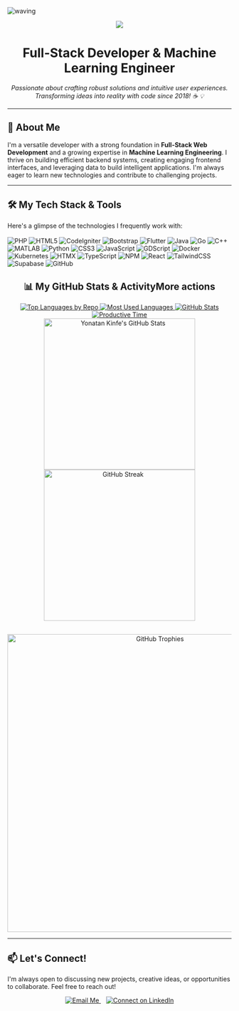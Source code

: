 ![waving](https://capsule-render.vercel.app/api?type=waving&height=200&text=Welcome!&fontAlign=80&fontAlignY=40&color=gradient)
<p align= "center">
  <img src="https://readme-typing-svg.demolab.com?font=Fira+Code&center=true&multiline=true&width=500&height=80&lines=%22The+beauty+of+software+lies+not+in;+its+complexity%2C+but+in+its+simplicity.%22+;+-Me" />
</p>
<div align="center">

  <!-- Optional: A larger, more welcoming emoji or banner -->
  <!-- <img src="YOUR_BANNER_URL_HERE" alt="Welcome Banner" width="800"/> -->

  <!-- Typing SVG - Kept as it's a nice dynamic element -->
 <!-- <a href="https://git.io/typing-svg"> -->
   <!--  <img src="https://readme-typing-svg.herokuapp.com?font=Fira+Code&pause=1000&color=F2F71A¢er=true&width=435&lines=Hi+there%2C+I'm+Yonatan+Kinfe+%F0%9F%9A%80" alt="Typing SVG - Hi there, I'm Yonatan Kinfe"> -->
 <!-- </a> -->

  <h1>Full-Stack Developer & Machine Learning Engineer</h1>

  <i>Passionate about crafting robust solutions and intuitive user experiences.<br>Transforming ideas into reality with code since 2018! ☕️ 💡</i>

</div>

---

## 👋 About Me

I'm a versatile developer with a strong foundation in **Full-Stack Web Development** and a growing expertise in **Machine Learning Engineering**. I thrive on building efficient backend systems, creating engaging frontend interfaces, and leveraging data to build intelligent applications. I'm always eager to learn new technologies and contribute to challenging projects.

---

## 🛠️ My Tech Stack & Tools

Here's a glimpse of the technologies I frequently work with:
<br/>
<br/>
![PHP](https://img.shields.io/badge/php-%23777BB4.svg?style=for-the-badge&logo=php&logoColor=white)
![HTML5](https://img.shields.io/badge/html5-%23E34F26.svg?style=for-the-badge&logo=html5&logoColor=white)
![CodeIgniter](https://img.shields.io/badge/codeigniter-%23DD4814.svg?style=for-the-badge&logo=codeigniter&logoColor=white)
![Bootstrap](https://img.shields.io/badge/bootstrap-%237952B3.svg?style=for-the-badge&logo=bootstrap&logoColor=white)
![Flutter](https://img.shields.io/badge/flutter-%2302569B.svg?style=for-the-badge&logo=flutter&logoColor=white)
![Java](https://img.shields.io/badge/java-%23ED8B00.svg?style=for-the-badge&logo=java&logoColor=white)
![Go](https://img.shields.io/badge/go-%2300ADD8.svg?style=for-the-badge&logo=go&logoColor=white)
![C++](https://img.shields.io/badge/c++-%2300599C.svg?style=for-the-badge&logo=c%2b%2b&logoColor=white)
![MATLAB](https://img.shields.io/badge/matlab-%23FF8C00.svg?style=for-the-badge&logo=mathworks&logoColor=white)
![Python](https://img.shields.io/badge/python-%2314354C.svg?style=for-the-badge&logo=python&logoColor=white)
![CSS3](https://img.shields.io/badge/css3-%231572B6.svg?style=for-the-badge&logo=css3&logoColor=white)
![JavaScript](https://img.shields.io/badge/javascript-%23323330.svg?style=for-the-badge&logo=javascript&logoColor=%23F7DF1E)
![GDScript](https://img.shields.io/badge/gdscript-%23478CBF.svg?style=for-the-badge&logo=godot-engine&logoColor=white)
![Docker](https://img.shields.io/badge/docker-%230db7ed.svg?style=for-the-badge&logo=docker&logoColor=white)
![Kubernetes](https://img.shields.io/badge/kubernetes-%23326ce5.svg?style=for-the-badge&logo=kubernetes&logoColor=white)
![HTMX](https://img.shields.io/badge/htmx-%23118AB2.svg?style=for-the-badge&logo=htmx&logoColor=white)
![TypeScript](https://img.shields.io/badge/typescript-%23007ACC.svg?style=for-the-badge&logo=typescript&logoColor=white)
![NPM](https://img.shields.io/badge/NPM-%23CB3837.svg?style=for-the-badge&logo=npm&logoColor=white)
![React](https://img.shields.io/badge/react-%2320232a.svg?style=for-the-badge&logo=react&logoColor=%2361DAFB)
![TailwindCSS](https://img.shields.io/badge/tailwindcss-%2338B2AC.svg?style=for-the-badge&logo=tailwind-css&logoColor=white)
![Supabase](https://img.shields.io/badge/Supabase-3ECF8E?style=for-the-badge&logo=supabase&logoColor=white)
![GitHub](https://img.shields.io/badge/github-%23121011.svg?style=for-the-badge&logo=github&logoColor=white)
<div align="center">

 



## 📊 My GitHub Stats & ActivityMore actions

 
<!-- GitHub Profile Summary Cards -->
<div align="center">

  <a href="https://github.com/vn7n24fzkq/github-profile-summary-cards">
    <img src="https://github-profile-summary-cards.vercel.app/api/cards/repos-per-language?username=Yonatankinfe&theme=vue" alt="Top Languages by Repo" />
  </a>
  
  <a href="https://github.com/vn7n24fzkq/github-profile-summary-cards">
    <img src="https://github-profile-summary-cards.vercel.app/api/cards/most-commit-language?username=Yonatankinfe&theme=vue" alt="Most Used Languages" />
  </a>
  
  <a href="https://github.com/vn7n24fzkq/github-profile-summary-cards">
    <img src="https://github-profile-summary-cards.vercel.app/api/cards/stats?username=Yonatankinfe&theme=vue" alt="GitHub Stats" />
  </a>
  
  <a href="https://github.com/vn7n24fzkq/github-profile-summary-cards">
    <img src="https://github-profile-summary-cards.vercel.app/api/cards/productive-time?username=Yonatankinfe&theme=vue" alt="Productive Time" />
  </a>

</div>

  <!-- GitHub Stats -->
  <img src="https://github-readme-stats.vercel.app/api?username=Yonatankinfe&show_icons=true&locale=en" alt="Yonatan Kinfe's GitHub Stats" style="width: 340px;" />
  
  <!-- GitHub Streak -->
  <img src="https://github-readme-streak-stats.herokuapp.com/?user=Yonatankinfe&theme=vue" alt="GitHub Streak" style="width: 340px; " />

</div>


<!-- GitHub Trophies -->
<div align="center" style="margin-top: 30px;">
  <a href="https://github.com/ryo-ma/github-profile-trophy">
    <img src="https://github-profile-trophy.vercel.app/?username=Yonatankinfe&theme=flat&column=7" alt="GitHub Trophies"  style="width: 670px; " />
  </a>
</div>


---

## 📫 Let's Connect!

I'm always open to discussing new projects, creative ideas, or opportunities to collaborate. Feel free to reach out!

<div align="center">
  <a href="mailto:yonatankinfe0@gmail.com">
    <img src="https://img.shields.io/badge/Gmail-D14836?style=for-the-badge&logo=gmail&logoColor=white" alt="Email Me"/>
  </a>
     <!-- Add space between badges -->
  <a href="https://www.linkedin.com/in/yonatan-kinfe-7392a1274">
    <img src="https://img.shields.io/badge/LinkedIn-0077B5?style=for-the-badge&logo=linkedin&logoColor=white" alt="Connect on LinkedIn"/>
  </a>
  <!-- Add other links like Portfolio Website, Twitter, etc. if you have them -->
  <!--
    
  <a href="YOUR_PORTFOLIO_URL">
    <img src="https://img.shields.io/badge/Portfolio-Website-4CAF50?style=for-the-badge&logo=firefoxbrowser&logoColor=white" alt="My Portfolio"/>
  </a>
  -->
</div>

